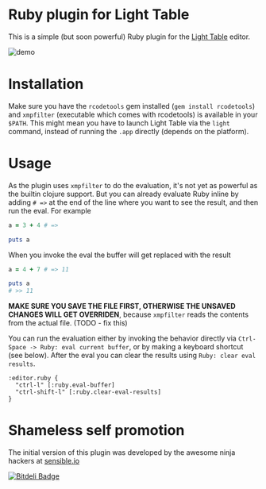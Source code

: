 # Ruby plugin for Light Table

This is a simple (but soon powerful) Ruby plugin for the [Light Table](http://lighttable.com/) editor.

![demo](http://i.imgur.com/pFtzOw3.gif)

# Installation

Make sure you have the `rcodetools` gem installed (`gem install rcodetools`) and `xmpfilter` (executable which comes with rcodetools) is available in your `$PATH`. This might mean you have to launch Light Table via the `light` command, instead of running the `.app` directly (depends on the platform).

# Usage

As the plugin uses `xmpfilter` to do the evaluation, it's not yet as powerful as the builtin clojure support. But you can already evaluate Ruby inline by adding `# =>` at the end of the line where you want to see the result, and then run the eval. For example

```ruby
a = 3 + 4 # =>

puts a
```

When you invoke the eval the buffer will get replaced with the result

```ruby
a = 4 + 7 # => 11

puts a
# >> 11
```

**MAKE SURE YOU SAVE THE FILE FIRST, OTHERWISE THE UNSAVED CHANGES WILL GET OVERRIDEN**, because `xmpfilter` reads the contents from the actual file. (TODO - fix this)

You can run the evaluation either by invoking the behavior directly via `Ctrl-Space -> Ruby: eval current buffer`, or by making a keyboard shortcut (see below). After the eval you can clear the results using `Ruby: clear eval results`.

```
:editor.ruby {
  "ctrl-l" [:ruby.eval-buffer]
  "ctrl-shift-l" [:ruby.clear-eval-results]
}
```

# Shameless self promotion

The initial version of this plugin was developed by the awesome ninja hackers at [sensible.io](http://sensible.io)

[![Bitdeli Badge](https://d2weczhvl823v0.cloudfront.net/darthdeus/lighttable-ruby/trend.png)](https://bitdeli.com/free "Bitdeli Badge")

